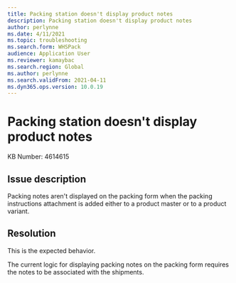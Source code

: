 ```yaml
---
title: Packing station doesn't display product notes
description: Packing station doesn't display product notes
author: perlynne
ms.date: 4/11/2021
ms.topic: troubleshooting
ms.search.form: WHSPack
audience: Application User
ms.reviewer: kamaybac
ms.search.region: Global
ms.author: perlynne
ms.search.validFrom: 2021-04-11
ms.dyn365.ops.version: 10.0.19
---
```


# Packing station doesn't display product notes

KB Number: 4614615

## Issue description

Packing notes aren't displayed on the packing form when the packing instructions attachment is added either to a product master or to a product variant.

## Resolution

This is the expected behavior.

The current logic for displaying packing notes on the packing form requires the notes to be associated with the shipments.
